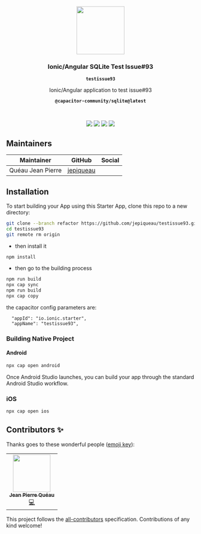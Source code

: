 <p align="center"><br><img src="https://avatars3.githubusercontent.com/u/16580653?v=4" width="128" height="128" /></p>

<h3 align="center">Ionic/Angular SQLite Test Issue#93</h3>
<p align="center"><strong><code>testissue93</code></strong></p>
<p align="center">Ionic/Angular application to test issue#93</p>
<p align="center"><strong><code>@capacitor-community/sqlite@latest</code></strong></p>
<br>
<p align="center">
  <img src="https://img.shields.io/maintenance/yes/2021?style=flat-square" />
  <a href="https://github.com/jepiqueau/testissue93"><img src="https://img.shields.io/github/license/jepiqueau/testissue93?style=flat-square" /></a>
  <a href="https://github.com/jepiqueau/testissue93"><img src="https://img.shields.io/github/package-json/v/jepiqueau/testissue93/refactor?style=flat-square" /></a>
<!-- ALL-CONTRIBUTORS-BADGE:START - Do not remove or modify this section -->
<a href="#contributors-"><img src="https://img.shields.io/badge/all%20contributors-1-orange?style=flat-square" /></a>
<!-- ALL-CONTRIBUTORS-BADGE:END -->
</p>

## Maintainers

| Maintainer        | GitHub                                    | Social |
| ----------------- | ----------------------------------------- | ------ |
| Quéau Jean Pierre | [jepiqueau](https://github.com/jepiqueau) |        |


## Installation

To start building your App using this Starter App, clone this repo to a new directory:

```bash
git clone --branch refactor https://github.com/jepiqueau/testissue93.git 
cd testissue93
git remote rm origin
```

 - then install it

```bash
npm install
```

 - then go to the building process

```bash
npm run build
npx cap sync
npm run build
npx cap copy
```

the capacitor config parameters are:

```
  "appId": "io.ionic.starter",
  "appName": "testissue93",
```


### Building Native Project


#### Android

```bash
npx cap open android
```
Once Android Studio launches, you can build your app through the standard Android Studio workflow.

### iOS

```bash
npx cap open ios
```

## Contributors ✨

Thanks goes to these wonderful people ([emoji key](https://allcontributors.org/docs/en/emoji-key)):

<!-- ALL-CONTRIBUTORS-LIST:START - Do not remove or modify this section -->
<!-- prettier-ignore-start -->
<!-- markdownlint-disable -->
<table>
  <tr>
    <td align="center"><a href="https://github.com/jepiqueau"><img src="https://avatars3.githubusercontent.com/u/16580653?v=4" width="100px;" alt=""/><br /><sub><b>Jean Pierre Quéau</b></sub></a><br /><a href="https://github.com/jepiqueau/testissue93/commits?author=jepiqueau" title="Code">💻</a></td>
  </tr>
</table>

<!-- markdownlint-enable -->
<!-- prettier-ignore-end -->

<!-- ALL-CONTRIBUTORS-LIST:END -->

This project follows the [all-contributors](https://github.com/all-contributors/all-contributors) specification. Contributions of any kind welcome!
